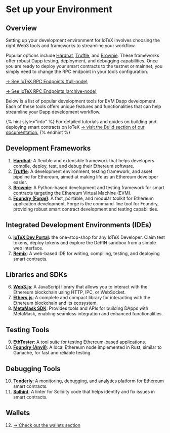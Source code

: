 # Set up your Environment

## Overview

Setting up your development environment for IoTeX involves choosing the right Web3 tools and frameworks to streamline your workflow.&#x20;

Popular options include [Hardhat](https://hardhat.org/), [Truffle](https://www.trufflesuite.com/), and [Brownie](https://eth-brownie.readthedocs.io/en/stable/). These frameworks offer robust Dapp testing, deployment, and debugging capabilities. Once you are ready to deploy your smart contracts to the testnet or mainnet, you simply need to change the RPC endpoint in your tools configuration.&#x20;

[→ See IoTeX RPC Endpoints (full-node)](rpc-endpoints.md)

[→ See IoTeX RPC Endpoints (archive-node) ](broken-reference)

Below is a list of popular development tools for EVM Dapp development. Each of these tools offers unique features and functionalities that can help streamline your Dapp development workflow.

{% hint style="info" %}
For detailed tutorials and guides on building and deploying smart contracts on IoTeX [→ visit the Build section of our documentation.](../defi/)
{% endhint %}

## Development Frameworks

1. [**Hardhat**](https://hardhat.org/): A flexible and extensible framework that helps developers compile, deploy, test, and debug their Ethereum software.
2. [**Truffle**](https://www.trufflesuite.com/): A development environment, testing framework, and asset pipeline for Ethereum, aimed at making life as an Ethereum developer easier.
3. [**Brownie**](https://eth-brownie.readthedocs.io/en/stable/): A Python-based development and testing framework for smart contracts targeting the Ethereum Virtual Machine (EVM).
4. [**Foundry (Forge)**](https://getfoundry.sh/): A fast, portable, and modular toolkit for Ethereum application development. Forge is the command-line tool for Foundry, providing robust smart contract development and testing capabilities.

## Integrated Development Environments (IDEs)

6. [**IoTeX Dev Portal**](https://developers.iotex.io)**:** the one-stop-shop for any IoTeX Developer. Claim test tokens, deploy tokens and explore the DePIN sandbox from a simple web interface.
7. [**Remix**](https://remix.ethereum.org/#lang=en\&optimize=false\&runs=200\&evmVersion=null\&version=soljson-v0.8.26+commit.8a97fa7a.js): A web-based IDE for writing, compiling, testing, and deploying smart contracts.

## Libraries and SDKs

6. [**Web3.js**](https://web3js.readthedocs.io/en/v1.7.0/): A JavaScript library that allows you to interact with the Ethereum blockchain using HTTP, IPC, or WebSocket.
7. [**Ethers.js**](https://docs.ethers.org/): A complete and compact library for interacting with the Ethereum blockchain and its ecosystem.
8. [**MetaMask SDK**](https://metamask.io/sdk/): Provides tools and APIs for building DApps with MetaMask, enabling seamless integration and enhanced functionalities.

## Testing Tools

9. [**EthTester**](https://github.com/ethereum/eth-tester): A tool suite for testing Ethereum-based applications.
10. [**Foundry (Anvil)**](https://github.com/foundry-rs/): A local Ethereum node implemented in Rust, similar to Ganache, for fast and reliable testing.

## Debugging Tools

10. [**Tenderly**](https://tenderly.co/): A monitoring, debugging, and analytics platform for Ethereum smart contracts.
11. [**Solhint**](https://tokenhouse.github.io/solhint/rules.html): A linter for Solidity code that helps identify and fix issues in smart contracts.

## Wallets

12. [→ Check out the wallets section ](../../depin-infra-modules-dim/iotex-l1-depin-blockchain/wallets/)
